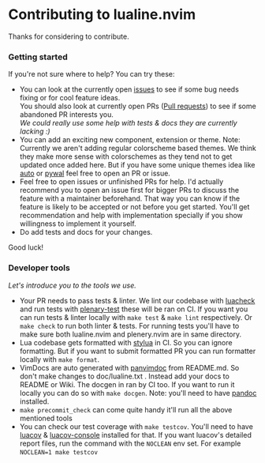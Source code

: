 # Contributing to lualine.nvim

Thanks for considering to contribute.

### Getting started

If you're not sure where to help? You can try these:

- You can look at the currently open [issues](https://github.com/nvim-lualine/lualine.nvim/issues)
  to see if some bug needs fixing or for cool feature ideas.<br>
  You should also look at currently open PRs ([Pull requests](https://github.com/nvim-lualine/lualine.nvim/pulls)) to see if some abandoned PR interests you.<br>
  *We could really use some help with tests & docs they are currently lacking :)*
- You can add an exciting new component, extension or theme.
  Note: Currently we aren't adding regular colorscheme based themes.
  We think they make more sense with colorschemes as they tend not to get
  updated once added here. But if you have some unique themes idea like [auto](https://github.com/nvim-lualine/lualine.nvim/blob/master/THEMES.md#auto) or [pywal](https://github.com/nvim-lualine/lualine.nvim/blob/master/THEMES.md#pywal) feel free to open an PR or issue.
- Feel free to open issues or unfinished PRs for help.
  I'd actually recommend you to open an issue first for bigger PRs to discuss
  the feature with a maintainer beforehand. That way you can know if the
  feature is likely to be accepted or not before you get started.
  You'll get recommendation and help with implementation specially if you show
  willingness to implement it yourself.
- Do add tests and docs for your changes.

Good luck!

### Developer tools

*Let's introduce you to the tools we use.*

- Your PR needs to pass tests & linter. We lint our codebase with [luacheck](https://github.com/mpeterv/luacheck)
  and run tests with [plenary-test](https://github.com/nvim-lua/plenary.nvim)
  these will be ran on CI. If you want you can run tests & linter locally with
  `make test` & `make lint` respectively. Or `make check` to run both linter & tests.
  For running tests you'll have to make sure both lualine.nvim and plenery.nvim are in same directory.
- Lua codebase gets formatted with [stylua](https://github.com/JohnnyMorganz/StyLua) in CI.
  So you can ignore formatting. But if you want to submit formatted
  PR you can run formatter locally with `make format`.
- VimDocs are auto generated with [panvimdoc](https://github.com/kdheepak/panvimdoc) from README.md.
  So don't make changes to doc/lualine.txt . Instead add your docs to README or Wiki.
  The docgen in ran by CI too. If you want to run it locally you can do so
  with `make docgen`. Note: you'll need to have [pandoc](https://github.com/jgm/pandoc) installed.
- `make precommit_check` can come quite handy it'll run all the above mentioned tools
- You can check our test coverage with `make testcov`.
  You'll need to have [luacov](https://github.com/keplerproject/luacov)
  & [luacov-console](https://github.com/spacewander/luacov-console) installed for that.
  If you want luacov's detailed report files, run the command with the `NOCLEAN` env set.
  For example `NOCLEAN=1 make testcov`
